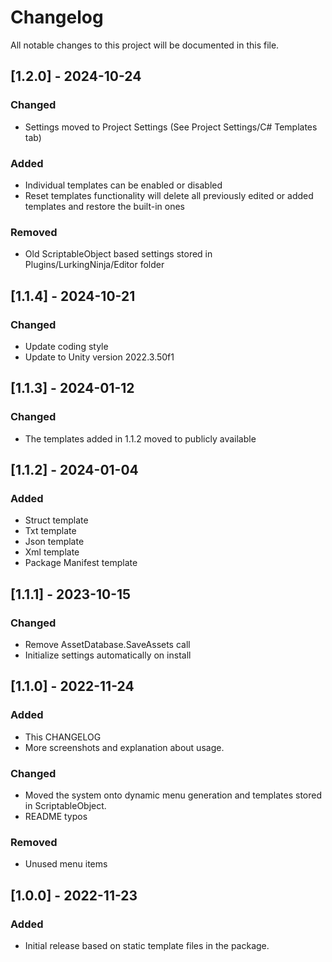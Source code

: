 ﻿# Changelog
All notable changes to this project will be documented in this file.

## [1.2.0] - 2024-10-24
### Changed
- Settings moved to Project Settings (See Project Settings/C# Templates tab)
### Added
- Individual templates can be enabled or disabled
- Reset templates functionality will delete all previously edited or added templates and restore the built-in ones
### Removed
- Old ScriptableObject based settings stored in Plugins/LurkingNinja/Editor folder


## [1.1.4] - 2024-10-21
### Changed
- Update coding style
- Update to Unity version 2022.3.50f1

## [1.1.3] - 2024-01-12
### Changed
- The templates added in 1.1.2 moved to publicly available

## [1.1.2] - 2024-01-04
### Added
- Struct template
- Txt template
- Json template
- Xml template
- Package Manifest template

## [1.1.1] - 2023-10-15
### Changed
- Remove AssetDatabase.SaveAssets call
- Initialize settings automatically on install

## [1.1.0] - 2022-11-24
### Added
- This CHANGELOG
- More screenshots and explanation about usage.
### Changed
- Moved the system onto dynamic menu generation and templates stored in ScriptableObject.
- README typos
### Removed
- Unused menu items

## [1.0.0] - 2022-11-23
### Added
- Initial release based on static template files in the package.